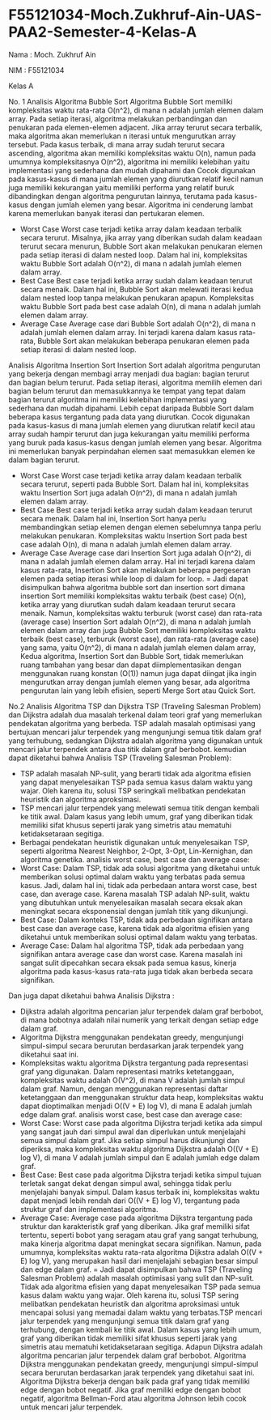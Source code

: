 # F55121034-Moch.Zukhruf-Ain-UAS-PAA2-Semester-4-Kelas-A

Nama : Moch. Zukhruf Ain

NIM : F55121034

Kelas A 

No. 1
Analisis Algoritma Bubble Sort 
Algoritma Bubble Sort memiliki kompleksitas waktu rata-rata O(n^2), di mana n adalah jumlah elemen dalam array. Pada setiap iterasi, algoritma melakukan perbandingan dan penukaran pada elemen-elemen adjacent. Jika array terurut secara terbalik, maka algoritma akan memerlukan n iterasi untuk mengurutkan array tersebut. Pada kasus terbaik, di mana array sudah terurut secara ascending, algoritma akan memiliki kompleksitas waktu O(n), namun pada umumnya kompleksitasnya O(n^2), algoritma ini memiliki kelebihan yaitu implementasi yang sederhana dan mudah dipahami dan Cocok digunakan pada kasus-kasus di mana jumlah elemen yang diurutkan relatif kecil namun juga memiliki kekurangan yaitu memiliki performa yang relatif buruk dibandingkan dengan algoritma pengurutan lainnya, terutama pada kasus-kasus dengan jumlah elemen yang besar. Algoritma ini cenderung lambat karena memerlukan banyak iterasi dan pertukaran elemen.
- Worst Case 
Worst case terjadi ketika array dalam keadaan terbalik secara terurut. Misalnya, jika array yang diberikan sudah dalam keadaan terurut secara menurun, Bubble Sort akan melakukan penukaran elemen pada setiap iterasi di dalam nested loop. Dalam hal ini, kompleksitas waktu Bubble Sort adalah O(n^2), di mana n adalah jumlah elemen dalam array.
- Best Case
Best case terjadi ketika array sudah dalam keadaan terurut secara menaik. Dalam hal ini, Bubble Sort akan melewati iterasi kedua dalam nested loop tanpa melakukan penukaran apapun. Kompleksitas waktu Bubble Sort pada best case adalah O(n), di mana n adalah jumlah elemen dalam array.
- Average Case
Average case dari Bubble Sort adalah O(n^2), di mana n adalah jumlah elemen dalam array. Ini terjadi karena dalam kasus rata-rata, Bubble Sort akan melakukan beberapa penukaran elemen pada setiap iterasi di dalam nested loop.

Analisis Algoritma Insertion Sort
Insertion Sort adalah algoritma pengurutan yang bekerja dengan membagi array menjadi dua bagian: bagian terurut dan bagian belum terurut. Pada setiap iterasi, algoritma memilih elemen dari bagian belum terurut dan memasukkannya ke tempat yang tepat dalam bagian terurut algoritma ini memiliki kelebihan implementasi yang sederhana dan mudah dipahami. Lebih cepat daripada Bubble Sort dalam beberapa kasus tergantung pada data yang diurutkan. Cocok digunakan pada kasus-kasus di mana jumlah elemen yang diurutkan relatif kecil atau array sudah hampir terurut dan juga kekurangan yaitu memiliki performa yang buruk pada kasus-kasus dengan jumlah elemen yang besar. Algoritma ini memerlukan banyak perpindahan elemen saat memasukkan elemen ke dalam bagian terurut.
- Worst Case 
Worst case terjadi ketika array dalam keadaan terbalik secara terurut, seperti pada Bubble Sort. Dalam hal ini, kompleksitas waktu Insertion Sort juga adalah O(n^2), di mana n adalah jumlah elemen dalam array.
- Best Case
Best case terjadi ketika array sudah dalam keadaan terurut secara menaik. Dalam hal ini, Insertion Sort hanya perlu membandingkan setiap elemen dengan elemen sebelumnya tanpa perlu melakukan penukaran. Kompleksitas waktu Insertion Sort pada best case adalah O(n), di mana n adalah jumlah elemen dalam array.
- Average Case
Average case dari Insertion Sort juga adalah O(n^2), di mana n adalah jumlah elemen dalam array. Hal ini terjadi karena dalam kasus rata-rata, Insertion Sort akan melakukan beberapa pergeseran elemen pada setiap iterasi while loop di dalam for loop.
= Jadi dapat disimpulkan bahwa algoritma bubble sort dan insertion sort dimana insertion Sort memiliki kompleksitas waktu terbaik (best case) O(n), ketika array yang diurutkan sudah dalam keadaan terurut secara menaik. Namun, kompleksitas waktu terburuk (worst case) dan rata-rata (average case) Insertion Sort adalah O(n^2), di mana n adalah jumlah elemen dalam array dan juga Bubble Sort memiliki kompleksitas waktu terbaik (best case), terburuk (worst case), dan rata-rata (average case) yang sama, yaitu O(n^2), di mana n adalah jumlah elemen dalam array, Kedua algoritma, Insertion Sort dan Bubble Sort, tidak memerlukan ruang tambahan yang besar dan dapat diimplementasikan dengan menggunakan ruang konstan (O(1)) namun juga dapat diingat jika ingin mengurutkan array dengan jumlah elemen yang besar, ada algoritma pengurutan lain yang lebih efisien, seperti Merge Sort atau Quick Sort.

No.2
Analisis Algoritma TSP dan Dijkstra
TSP (Traveling Salesman Problem) dan Dijkstra adalah dua masalah terkenal dalam teori graf yang memerlukan pendekatan algoritma yang berbeda. TSP adalah masalah optimisasi yang bertujuan mencari jalur terpendek yang mengunjungi semua titik dalam graf yang terhubung, sedangkan Dijkstra adalah algoritma yang digunakan untuk mencari jalur terpendek antara dua titik dalam graf berbobot.
kemudian dapat diketahui bahwa Analisis TSP (Traveling Salesman Problem):
- TSP adalah masalah NP-sulit, yang berarti tidak ada algoritma efisien yang dapat menyelesaikan TSP pada semua kasus dalam waktu yang wajar. Oleh karena itu, solusi TSP seringkali melibatkan pendekatan heuristik dan algoritma aproksimasi.
- TSP mencari jalur terpendek yang melewati semua titik dengan kembali ke titik awal. Dalam kasus yang lebih umum, graf yang diberikan tidak memiliki sifat khusus seperti jarak yang simetris atau mematuhi ketidaksetaraan segitiga.
- Berbagai pendekatan heuristik digunakan untuk menyelesaikan TSP, seperti algoritma Nearest Neighbor, 2-Opt, 3-Opt, Lin-Kernighan, dan algoritma genetika.
analisis worst case, best case dan average case:
- Worst Case: Dalam TSP, tidak ada solusi algoritma yang diketahui untuk memberikan solusi optimal dalam waktu yang terbatas pada semua kasus. Jadi, dalam hal ini, tidak ada perbedaan antara worst case, best case, dan average case. Karena masalah TSP adalah NP-sulit, waktu yang dibutuhkan untuk menyelesaikan masalah secara eksak akan meningkat secara eksponensial dengan jumlah titik yang dikunjungi.
- Best Case: Dalam konteks TSP, tidak ada perbedaan signifikan antara best case dan average case, karena tidak ada algoritma efisien yang diketahui untuk memberikan solusi optimal dalam waktu yang terbatas.
- Average Case: Dalam hal algoritma TSP, tidak ada perbedaan yang signifikan antara average case dan worst case. Karena masalah ini sangat sulit dipecahkan secara eksak pada semua kasus, kinerja algoritma pada kasus-kasus rata-rata juga tidak akan berbeda secara signifikan.
  
Dan juga dapat diketahui bahwa Analisis Dijkstra :
- Dijkstra adalah algoritma pencarian jalur terpendek dalam graf berbobot, di mana bobotnya adalah nilai numerik yang terkait dengan setiap edge dalam graf.
- Algoritma Dijkstra menggunakan pendekatan greedy, mengunjungi simpul-simpul secara berurutan berdasarkan jarak terpendek yang diketahui saat ini.
- Kompleksitas waktu algoritma Dijkstra tergantung pada representasi graf yang digunakan. Dalam representasi matriks ketetanggaan, kompleksitas waktu adalah O(V^2), di mana V adalah jumlah simpul dalam graf. Namun, dengan menggunakan representasi daftar ketetanggaan dan menggunakan struktur data heap, kompleksitas waktu dapat dioptimalkan menjadi O((V + E) log V), di mana E adalah jumlah edge dalam graf.
analisis worst case, best case dan average case:
- Worst Case: Worst case pada algoritma Dijkstra terjadi ketika ada simpul yang sangat jauh dari simpul awal dan diperlukan untuk menjelajahi semua simpul dalam graf. Jika setiap simpul harus dikunjungi dan diperiksa, maka kompleksitas waktu algoritma Dijkstra adalah O((V + E) log V), di mana V adalah jumlah simpul dan E adalah jumlah edge dalam graf.
- Best Case: Best case pada algoritma Dijkstra terjadi ketika simpul tujuan terletak sangat dekat dengan simpul awal, sehingga tidak perlu menjelajahi banyak simpul. Dalam kasus terbaik ini, kompleksitas waktu dapat menjadi lebih rendah dari O((V + E) log V), tergantung pada struktur graf dan implementasi algoritma.
- Average Case: Average case pada algoritma Dijkstra tergantung pada struktur dan karakteristik graf yang diberikan. Jika graf memiliki sifat tertentu, seperti bobot yang seragam atau graf yang sangat terhubung, maka kinerja algoritma dapat meningkat secara signifikan. Namun, pada umumnya, kompleksitas waktu rata-rata algoritma Dijkstra adalah O((V + E) log V), yang merupakan hasil dari menjelajahi sebagian besar simpul dan edge dalam graf.
= Jadi dapat disimpulkan bahwa TSP (Traveling Salesman Problem) adalah masalah optimisasi yang sulit dan NP-sulit. Tidak ada algoritma efisien yang dapat menyelesaikan TSP pada semua kasus dalam waktu yang wajar. Oleh karena itu, solusi TSP sering melibatkan pendekatan heuristik dan algoritma aproksimasi untuk mencapai solusi yang memadai dalam waktu yang terbatas.TSP mencari jalur terpendek yang mengunjungi semua titik dalam graf yang terhubung, dengan kembali ke titik awal. Dalam kasus yang lebih umum, graf yang diberikan tidak memiliki sifat khusus seperti jarak yang simetris atau mematuhi ketidaksetaraan segitiga. Adapun Dijkstra adalah algoritma pencarian jalur terpendek dalam graf berbobot. Algoritma Dijkstra menggunakan pendekatan greedy, mengunjungi simpul-simpul secara berurutan berdasarkan jarak terpendek yang diketahui saat ini. Algoritma Dijkstra bekerja dengan baik pada graf yang tidak memiliki edge dengan bobot negatif. Jika graf memiliki edge dengan bobot negatif, algoritma Bellman-Ford atau algoritma Johnson lebih cocok untuk mencari jalur terpendek.
